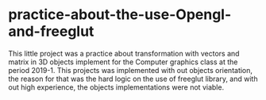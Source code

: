 # practice-about-the-use-Opengl-and-freeglut
This little project was a practice about transformation with vectors and matrix in 3D objects implement for the Computer graphics class at the period 2019-1.
 This projects was implemented with out objects orientation, the reason for that was the hard logic on the use of freeglut library, and with out high experience, the objects implementations were not viable.
